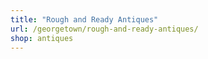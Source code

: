 ```yaml
---
title: "Rough and Ready Antiques"
url: /georgetown/rough-and-ready-antiques/
shop: antiques
---
```

